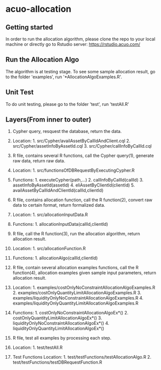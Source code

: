# acuo-allocation

## Getting started

In order to run the allocation algorithm, please clone the repo to your local machine or 
directly go to Rstudio server: https://rstudio.acuo.com/

## Run the Allocation Algo

The algorithm is at testing stage. To see some sample allocation result, go to the folder 'examples', run '*AllocationAlgoExamples.R'.

## Unit Test

To do unit testing, please go to the folder 'test', run 'testAll.R'


## Layers(From inner to outer)

1. Cypher query, resquest the database, return the data.
  1. Location:
    1. src/Cypher/availAssetByCallIdAndClient.cql 
    2. src/Cypher/assetInfoByAssetId.cql 
    3. src/Cypher/callInfoByCallId.cql 

2. R file, contains several R functions, call the Cypher query(1), generate raw data, return raw data.
  1. Location:
    1. src/functionsOfDBRequestByExecutingCypher.R 
  2. Functions:
    1. executeCypher(path,...)
    2. callInfoByCallId(callId)
    3. assetInfoByAssetId(assetId)
    4. eliAssetByClientId(clientId)
    5. availAssetByCallIdAndClientId(callId,clientId)

3. R file, contains allocation function, call the R function(2), convert raw data to certain format, return formalized data.
  1. Location:
    1. src/allocationInputData.R
  2. Functions:
    1. allocationInputData(callId,clientId)

4. R file, call the R function(3), run the allocation algorithm, return allocation result.
  1. Location:
    1. src/allocationFunction.R
  2. Functions:
    1. allocationAlgo(callId,clientId)

5. R file, contain several allocation examples functions, call the R function(4), allocation examples given sample input parameters, return allocation result.
  1. Location:
    1. examples/costOnlyNoConstraintAllocationAlgoExamples.R 
    2. examples/costOnlyQuantityLimitAllocationAlgoExamples.R
    3. examples/liquidityOnlyNoConstraintAllocationAlgoExamples.R 
    4. examples/liquidityOnlyQuantityLimitAllocationAlgoExamples.R
  2. Functions:
    1. costOnlyNoConstraintAllocationAlgoEx*()
    2. costOnlyQuantityLimitAllocationAlgoEx*()
    3. liquidityOnlyNoConstraintAllocationAlgoEx*()
    4. liquidityOnlyQuantityLimitAllocationAlgoEx*()

6. R file, test all examples by processing each step.
  1. Location:
    1. test/testAll.R 
  2. Test Functions Location:
    1. test/testFunctions/testAllocationAlgo.R
    2. test/testFunctions/testDBRequestFunction.R

